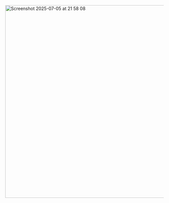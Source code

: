 <img width="612" alt="Screenshot 2025-07-05 at 21 58 08" src="https://github.com/user-attachments/assets/47a1d9ea-e2a3-45fc-bb0e-de4b44b6936a" />
